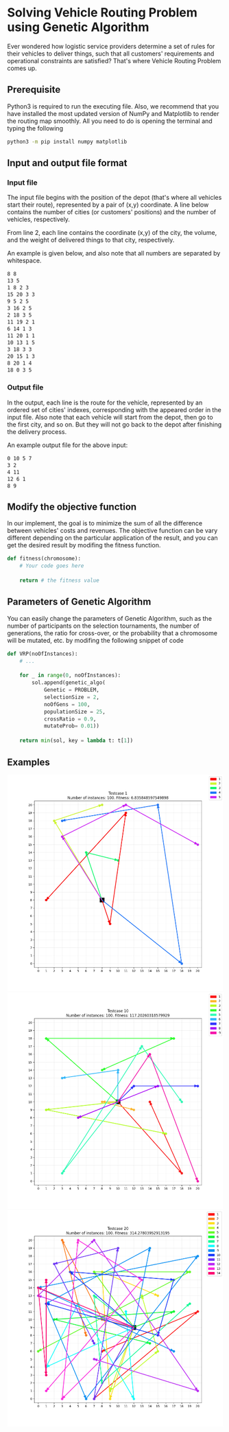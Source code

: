 # Solving Vehicle Routing Problem using Genetic Algorithm

Ever wondered how logistic service providers determine a set of rules for their vehicles to deliver things, such that all customers' requirements and operational constraints are satisfied? That's where Vehicle Routing Problem comes up.

## Prerequisite

Python3 is required to run the executing file. Also, we recommend that you have installed the most updated version of NumPy and Matplotlib to render the routing map smoothly. All you need to do is opening the terminal and typing the following

```bash
python3 -m pip install numpy matplotlib
```

## Input and output file format

### Input file

The input file begins with the position of the depot (that's where all vehicles start their route), represented by a pair of (x,y) coordinate. A line below contains the number of cities (or customers' positions) and the number of vehicles, respectively.

From line 2, each line contains the coordinate (x,y) of the city, the volume, and the weight of delivered things to that city, respectively.

An example is given below, and also note that all numbers are separated by whitespace.

```text
8 8
13 5
1 8 2 3
15 20 3 3
9 5 2 5
3 16 2 5
2 18 3 5
11 19 2 1
6 14 1 3
11 20 1 1
10 13 1 5
3 18 3 3
20 15 1 3
8 20 1 4
18 0 3 5
```

### Output file

In the output, each line is the route for the vehicle, represented by an ordered set of cities' indexes, corresponding with the appeared order in the input file. Also note that each vehicle will start from the depot, then go to the first city, and so on. But they will not go back to the depot after finishing the delivery process.

An example output file for the above input:

```text
0 10 5 7
3 2
4 11
12 6 1
8 9
```

## Modify the objective function

In our implement, the goal is to minimize the sum of all the difference between vehicles' costs and revenues. The objective function can be vary different depending on the particular application of the result, and you can get the desired result by modifing the fitness function.

```python
def fitness(chromosome):
    # Your code goes here

    return # the fitness value
```

## Parameters of Genetic Algorithm

You can easily change the parameters of Genetic Algorithm, such as the number of participants on the selection tournaments, the number of generations, the ratio for cross-over, or the probability that a chromosome will be mutated, etc. by modifing the following snippet of code

```python
def VRP(noOfInstances):
    # ...

    for _ in range(0, noOfInstances):
        sol.append(genetic_algo(
            Genetic = PROBLEM,
            selectionSize = 2,
            noOfGens = 100,
            populationSize = 25,
            crossRatio = 0.9,
            mutateProb= 0.01))

    return min(sol, key = lambda t: t[1])
```

## Examples

![Testcase 1](https://github.com/ngdthanh2000/genetic-vrp/blob/main/images/1.png?raw=true)
![Testcase 10](https://github.com/ngdthanh2000/genetic-vrp/blob/main/images/10.png?raw=true)
![Testcase 20](https://github.com/ngdthanh2000/genetic-vrp/blob/main/images/20.png?raw=true)
